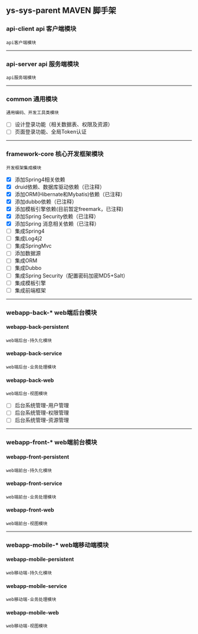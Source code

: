 ## ys-sys-parent MAVEN 	脚手架

### api-client api	客户端模块
 	api客户端模块

---

### api-server api	服务端模块
 	api服务端模块
	
---

### common 	通用模块
 	通用编码、开发工具类模块
- [ ] 设计登录功能（相关数据表、权限及资源）
- [ ] 页面登录功能、全局Token认证
---

### framework-core 	核心开发框架模块
	开发框架集成模块
- [x] 添加Spring4相关依赖
- [x] druid依赖、数据库驱动依赖（已注释）
- [x] 添加ORM(Hibernate和Mybatis)依赖（已注释）
- [x] 添加dubbo依赖（已注释）
- [x] 添加模板引擎依赖(目前暂定freemark，已注释)
- [x] 添加Spring Security依赖（已注释）
- [x] 添加Spring 消息相关依赖（已注释）
- [ ] 集成Spring4
- [ ] 集成Log4j2
- [ ] 集成SpringMvc
- [ ] 添加数据源
- [ ] 集成ORM
- [ ] 集成Dubbo
- [ ] 集成Spring Security（配置密码加密MD5+Salt）
- [ ] 集成模板引擎
- [ ] 集成前端框架
---


### webapp-back-*	web端后台模块
#### 	webapp-back-persistent  
	web端后台-持久化模块
#### 	webapp-back-service 
	web端后台-业务处理模块
#### 	webapp-back-web         
	web端后台-视图模块
- [ ] 后台系统管理-用户管理
- [ ] 后台系统管理-权限管理
- [ ] 后台系统管理-资源管理
---

### webapp-front-* 	web端前台模块
#### 	webapp-front-persistent 
	web端前台-持久化模块
#### 	webapp-front-service  
	web端前台-业务处理模块
#### 	webapp-front-web       
	web端前台-视图模块
	
---

### webapp-mobile-* 	web端移动端模块 
#### 	webapp-mobile-persistent 
	web移动端-持久化模块
#### 	webapp-mobile-service
	web移动端-业务处理模块
#### 	webapp-mobile-web        
	web移动端-视图模块

